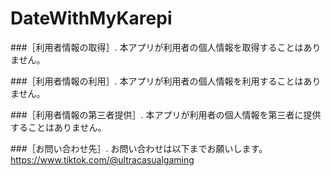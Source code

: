 # DateWithMyKarepi
###［利用者情報の取得］. 
本アプリが利用者の個人情報を取得することはありません。  

###［利用者情報の利用］. 
本アプリが利用者の個人情報を利用することはありません。  


###［利用者情報の第三者提供］. 
本アプリが利用者の個人情報を第三者に提供することはありません。  

###［お問い合わせ先］. 
お問い合わせは以下までお願いします。  
https://www.tiktok.com/@ultracasualgaming
